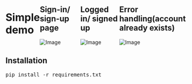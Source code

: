 <div style="display: flex; justify-content: center; align-items: center; width: 100%;">
  <h1>Simple demo</h1> 
  <div>
    <h2>Sign-in/ sign-up page</h2>
    <img src="https://github.com/user-attachments/assets/d9720067-1197-4b97-8c30-2814b2177053" alt="Image" />
  </div>
  <div>
    <h2>Logged in/ signed up</h2>
    <img src="https://github.com/user-attachments/assets/95c89988-ddab-4629-b5c8-d9992fe47992" alt="Image"/>
  </div>
  <div>
    <h2>Error handling(account already exists)</h2>
    <img src="https://github.com/user-attachments/assets/b195f624-ab23-4744-b0ea-a6231d5c1732" alt="Image"/>
  </div>
</div>

<h2>Installation</h2>
<pre>pip install -r requirements.txt</pre>
